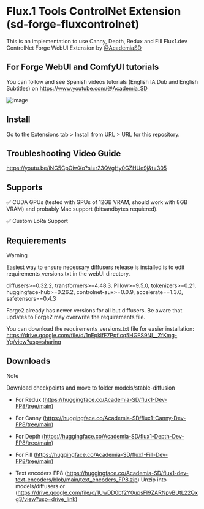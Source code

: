 # Flux.1 Tools ControlNet Extension (sd-forge-fluxcontrolnet)
This is an implementation to use Canny, Depth, Redux and Fill Flux1.dev ControlNet Forge WebUI Extension by [@AcademiaSD](https://github.com/AcademiaSD?tab=repositories)

## For Forge WebUI and ComfyUI tutorials
You can follow and see Spanish videos tutorials (English IA Dub and English Subtitles) on https://www.youtube.com/@Academia_SD

![image](https://github.com/user-attachments/assets/7a2bd67d-d8d6-4fd4-bcf6-88a56c80dd38)

## Install
Go to the Extensions tab > Install from URL > URL for this repository.

## Troubleshooting Video Guide 
https://youtu.be/iNG5CpOiwXo?si=r23QVgHy0GZHUe9j&t=305

## Supports
✅ CUDA GPUs (tested with GPUs of 12GB VRAM, should work with 8GB VRAM) and probably Mac support (bitsandbytes requiered).

✅ Custom LoRa Support

## Requierements
> [!WARNING]  
> Easiest way to ensure necessary diffusers release is installed is to edit requirements_versions.txt in the webUI directory.
> 
> diffusers>=0.32.2,
> transformers>=4.48.3,
> Pillow>=9.5.0,
> tokenizers>=0.21,
> huggingface-hub>=0.26.2,
> controlnet-aux>=0.0.9,
> accelerate==1.3.0,
> safetensors==0.4.3
> 
> Forge2 already has newer versions for all but diffusers. Be aware that updates to Forge2 may overwrite the requirements file.
> 
> You can download the requirements_versions.txt file for easier installation: https://drive.google.com/file/d/1nEpklfF7Ppflcq5HGFS9NI__ZfKmg-Yg/view?usp=sharing


## Downloads
> [!NOTE]  
> Download checkpoints and move to folder models/stable-diffusion
>
> - For Redux
>   (https://huggingface.co/Academia-SD/flux1-Dev-FP8/tree/main)
>
> - For Canny 
>   (https://huggingface.co/Academia-SD/flux1-Canny-Dev-FP8/tree/main)
>
> - For Depth
>   (https://huggingface.co/Academia-SD/flux1-Depth-Dev-FP8/tree/main)
>
> - For Fill
>   (https://huggingface.co/Academia-SD/flux1-Fill-Dev-FP8/tree/main)
>
> - Text encoders FP8
>   (https://huggingface.co/Academia-SD/flux1-dev-text-encoders/blob/main/text_encoders_FP8.zip) Unzip into models/diffusers
>   or (https://drive.google.com/file/d/1UwDD0bf2Y0upsFI9ZARNpvBUtL22Qxg3/view?usp=drive_link) 
    

